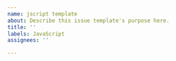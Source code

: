 ```yaml
---
name: jscript template
about: Describe this issue template's purpose here.
title: ''
labels: JavaScript
assignees: ''

---
```



